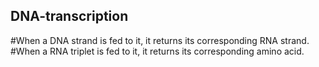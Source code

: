 ## DNA-transcription
#When a DNA strand is fed to it, it returns its corresponding RNA strand.
#When a RNA triplet is fed to it, it returns its corresponding amino acid. 
